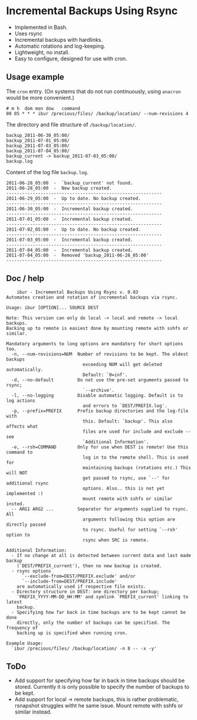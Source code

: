 # Incremental Backups Using Rsync

* Implemented in Bash.
* Uses rsync
* Incremental backups with hardlinks.
* Automatic rotations and log-keeping.
* Lightweight, no install.
* Easy to configure, designed for use with cron.

## Usage example

The `cron` entry. (On systems that do not run continuously, using `anacron` would be more convenient.)

    # m h  dom mon dow   command
    00 05 * * * ibur /precious/files/ /backup/location/ --num-revisions 4

The directory and file structure of `/backup/location/`.

    backup_2011-06-30_05:00/
    backup_2011-07-01_05:00/
    backup_2011-07-03_05:00/
    backup_2011-07-04_05:00/
    backup_current -> backup_2011-07-03_05:00/
    backup.log

Content of the log file `backup.log`.

    2011-06-28_05:00  -  `backup_current' not found.
    2011-06-28_05:00  -  New backup created.
    -----------------------------------------------------------
    2011-06-29_05:00  -  Up to date. No backup created.
    -----------------------------------------------------------
    2011-06-30_05:00  -  Incremental backup created.
    -----------------------------------------------------------
    2011-07-01_05:00  -  Incremental backup created.
    -----------------------------------------------------------
    2011-07-02_05:00  -  Up to date. No backup created.
    -----------------------------------------------------------
    2011-07-03_05:00  -  Incremental backup created.
    -----------------------------------------------------------
    2011-07-04_05:00  -  Incremental backup created.
    2011-07-04_05:00  -  Removed 'backup_2011-06-28_05:00'
    -----------------------------------------------------------

## Doc / help

        ibur - Incremental Backups Using Rsync v. 0.03
    Automates creation and rotation of incremental backups via rsync.

    Usage: ibur [OPTION]... SOURCE DEST

    Note: This version can only do local -> local and remote -> local backups.
    Backing up to remote is easiest done by mounting remote with sshfs or similar.

    Mandatory arguments to long options are mandatory for short options too.
      -n, --num-revisions=NUM  Number of revisions to be kept. The oldest backups
                                 exceeding NUM will get deleted automatically.
                                 Default: `0=inf'.
      -d, --no-default         Do not use the pre-set arguments passed to rsync;
                                 `--archive'.
      -l, --no-logging         Disable automatic logging. Default is to log actions
                                 and errors to `DEST/PREFIX.log'.
      -p, --prefix=PREFIX      Prefix backup directories and the log-file with
                                 this. Default: `backup'. This also affects what
                                 files are used for include and exclude -- see
                                 `Additional Information'.
      -e, --rsh=COMMAND        Only for use when DEST is remote! Use this command to
                                 log in to the remote shell. This is used for
                                 maintaining backups (rotations etc.) This will NOT
                                 get passed to rsync, use `--' for additional rsync
                                 options. Also.. this is not yet implemented :)
                                 mount remote with sshfs or similar insted.
      -- ARG1 ARG2 ...         Separator for arguments supplied to rsync. All
                                 arguments following this option are directly passed
                                 to rsync. Useful for setting `--rsh' option to
                                 rsync when SRC is remote.

    Additional Information:
      - If no change at all is detected between current data and last made backup
        (`DEST/PREFIX_current'), then no new backup is created.
      - rsync options
          `--exclude-from=DEST/PREFIX.exclude' and/or
          `--include-from=DEST/PREFIX.include'
        are automatically used if respective file exists.
      - Directory structure in DEST: one directory per backup;
        `PREFIX_YYYY-MM-DD_HH:MM' and symlink `PREFIX_current' linking to latest
        backup.
      - Specifying how far back in time backups are to be kept cannot be done
        directly, only the number of backups can be specified. The frequency of
        backing up is specified when running cron.

    Example Usage:
      `ibur /precious/files/ /backup/location/ -n 8 -- -x -y'

## ToDo

* Add support for specifying how far in back in time backups should be stored.
  Currently it is only possible to specify the number of backups to be kept.
* Add support for local -> remote backups, this is rather problematic, rsnapshot
  struggles witht he same issue. Mount remote with sshfs or similar instead.
